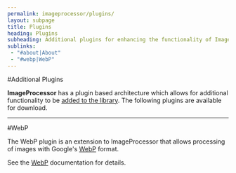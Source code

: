 ```yaml
---
permalink: imageprocessor/plugins/
layout: subpage
title: Plugins
heading: Plugins
subheading: Additional plugins for enhancing the functionality of ImageProcessor.
sublinks:
 - "#about|About"
 - "#webp|WebP"
---
```

<section id="about">
#Additional Plugins

**ImageProcessor** has a plugin based architecture which allows for additional functionality to
be [added to the library](../extending). The following plugins are available for download.

</section>
<hr />
<section id="webp">
#WebP

The WebP plugin is an extension to ImageProcessor that allows processing of images with Google's [WebP](https://developers.google.com/speed/webp/) format.

See the [WebP](webp) documentation for details.

</section>